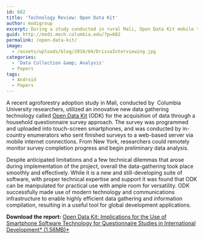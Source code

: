 ```yaml
---
id: 682
title: 'Technology Review: Open Data Kit'
author: modigroup
excerpt: During a study conducted in rural Mali, Open Data Kit mobile technology was evaluated for its use in remote data-gathering for development applications.
guid: http://modi.mech.columbia.edu/?p=682
permalink: /open-data-kit/
image:
  - /assets/uploads/blog/2010/04/DrissaInterviewing.jpg
categories:
  - 'Data Collection &amp; Analysis'
  - Papers
tags:
  - Android
  - Papers
---
```

A recent agroforestry adoption study in Mali, conducted by  Columbia University researchers, utilized an innovative new data gathering technology called [Open Data Kit][1] (ODK) for the acquisition of data through a household questionnaire survey approach. The survey was programmed and uploaded into touch-screen smartphones, and was conducted by in-country enumerators who sent finished surveys to a web-based server via mobile internet connections. From New York, researchers could remotely monitor survey completion progress and begin preliminary data analysis. 

Despite anticipated limitations and a few technical dilemmas that arose during implementation of the project, overall the data-gathering took place smoothly and effectively. While it is a new and still-developing suite of software, with proper technical expertise and support it was found that ODK can be manipulated for practical use with ample room for versatility. ODK successfully made use of modern technology and communications infrastructure to enable highly efficient data gathering and information compilation, resulting in a useful tool for global development applications. 

**Download the report:** [ Open Data Kit: Implications for the Use of Smartphone Software Technology for Questionnaire Studies in International Development* (1.56MB)*][2]</li>

 [1]: http://code.google.com/p/opendatakit/
 [2]: /assets/uploads/blog/2013/06/Open-Data-Kit-Review-Article.pdf